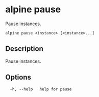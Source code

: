 # alpine pause

Pause instances.

```
alpine pause <instance> [<instance>...]
```

## Description

Pause instances.

## Options

```
  -h, --help   help for pause
```

